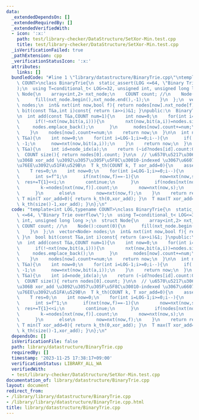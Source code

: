 ```yaml
---
data:
  _extendedDependsOn: []
  _extendedRequiredBy: []
  _extendedVerifiedWith:
  - icon: ':x:'
    path: test/library-checker/DataStructure/SetXor-Min.test.cpp
    title: test/library-checker/DataStructure/SetXor-Min.test.cpp
  _isVerificationFailed: true
  _pathExtension: cpp
  _verificationStatusIcon: ':x:'
  attributes:
    links: []
  bundledCode: "#line 1 \"library/datastructure/BinaryTrie.cpp\"\ntemplate<int LOG,typename\
    \ COUNT>\nclass BinaryTrie{\n  static_assert(LOG <=64, \"Binary Trie overflow\"\
    );\n  using T=conditional_t< LOG<=32, unsigned int, unsigned long long >;\n  struct\
    \ Node{\n    array<int,2> nxt_node;\n    COUNT count; //\n    Node():count(0){\n\
    \      fill(nxt_node.begin(),nxt_node.end(),-1);\n    }\n  };\n  vector<Node>\
    \ nodes;\n  int& nxt(int now,bool f){ return nodes[now].nxt_node[f]; }\n  bool\
    \ bit(const T&a,int i)const{ return (a>>i)&1; }\npublic:\n  BinaryTrie():nodes(1,Node()){}\n\
    \n  int add(const T&a,COUNT num=1){\n    int now=0;\n    for(int i=LOG-1;i>=0;i--){\n\
    \      if(!~nxt(now,bit(a,i))){\n        nxt(now,bit(a,i))=nodes.size();\n   \
    \     nodes.emplace_back();\n      }\n      nodes[now].count+=num;\n      now=nxt(now,bit(a,i));\n\
    \    }\n    nodes[now].count+=num;\n    return now;\n  }\n\n  int node_idx(const\
    \ T&a){\n    int now=0;\n    for(int i=LOG-1;i>=0;i--){\n      if(!~nxt(now,bit(a,i)))return\
    \ -1;\n      now=nxt(now,bit(a,i));\n    }\n    return now;\n  }\n  COUNT count(const\
    \ T&a){\n    int id=node_idx(a);\n    return (~id?nodes[id].count:0);\n  }\n\n\
    \  COUNT size(){ return nodes[0].count; }\n\n  // \u6570\u5217\u306E\u5404\u6570\
    \u306B xor_add \u3092\u3057\u305F\u5F8C\u30010-indexed \u3067\u6607\u9806 k \u756A\
    \u76EE\u3092\u51FA\u529B\n  T k_th(COUNT k, T xor_add=0){\n    assert(size()>k);\n\
    \    T res=0;\n    int now=0;\n    for(int i=LOG-1;i>=0;i--){\n      int f=bit(xor_add,i);\n\
    \      int s=f^1;\n      if(nxt(now,f)==-1){\n        now=nxt(now,s);\n      \
    \  res+=T{1}<<i;\n        continue;\n      }\n      if(nodes[nxt(now,f)].count<=k){\n\
    \        k-=nodes[nxt(now,f)].count;\n        now=nxt(now,s);\n        res+=T{1}<<i;\n\
    \      }\n      else\n        now=nxt(now,f);\n    }\n    return res;\n  }\n \
    \ T min(T xor_add=0){ return k_th(0,xor_add); }\n  T max(T xor_add=0){ return\
    \ k_th(size()-1,xor_add); }\n};\n"
  code: "template<int LOG,typename COUNT>\nclass BinaryTrie{\n  static_assert(LOG\
    \ <=64, \"Binary Trie overflow\");\n  using T=conditional_t< LOG<=32, unsigned\
    \ int, unsigned long long >;\n  struct Node{\n    array<int,2> nxt_node;\n   \
    \ COUNT count; //\n    Node():count(0){\n      fill(nxt_node.begin(),nxt_node.end(),-1);\n\
    \    }\n  };\n  vector<Node> nodes;\n  int& nxt(int now,bool f){ return nodes[now].nxt_node[f];\
    \ }\n  bool bit(const T&a,int i)const{ return (a>>i)&1; }\npublic:\n  BinaryTrie():nodes(1,Node()){}\n\
    \n  int add(const T&a,COUNT num=1){\n    int now=0;\n    for(int i=LOG-1;i>=0;i--){\n\
    \      if(!~nxt(now,bit(a,i))){\n        nxt(now,bit(a,i))=nodes.size();\n   \
    \     nodes.emplace_back();\n      }\n      nodes[now].count+=num;\n      now=nxt(now,bit(a,i));\n\
    \    }\n    nodes[now].count+=num;\n    return now;\n  }\n\n  int node_idx(const\
    \ T&a){\n    int now=0;\n    for(int i=LOG-1;i>=0;i--){\n      if(!~nxt(now,bit(a,i)))return\
    \ -1;\n      now=nxt(now,bit(a,i));\n    }\n    return now;\n  }\n  COUNT count(const\
    \ T&a){\n    int id=node_idx(a);\n    return (~id?nodes[id].count:0);\n  }\n\n\
    \  COUNT size(){ return nodes[0].count; }\n\n  // \u6570\u5217\u306E\u5404\u6570\
    \u306B xor_add \u3092\u3057\u305F\u5F8C\u30010-indexed \u3067\u6607\u9806 k \u756A\
    \u76EE\u3092\u51FA\u529B\n  T k_th(COUNT k, T xor_add=0){\n    assert(size()>k);\n\
    \    T res=0;\n    int now=0;\n    for(int i=LOG-1;i>=0;i--){\n      int f=bit(xor_add,i);\n\
    \      int s=f^1;\n      if(nxt(now,f)==-1){\n        now=nxt(now,s);\n      \
    \  res+=T{1}<<i;\n        continue;\n      }\n      if(nodes[nxt(now,f)].count<=k){\n\
    \        k-=nodes[nxt(now,f)].count;\n        now=nxt(now,s);\n        res+=T{1}<<i;\n\
    \      }\n      else\n        now=nxt(now,f);\n    }\n    return res;\n  }\n \
    \ T min(T xor_add=0){ return k_th(0,xor_add); }\n  T max(T xor_add=0){ return\
    \ k_th(size()-1,xor_add); }\n};\n"
  dependsOn: []
  isVerificationFile: false
  path: library/datastructure/BinaryTrie.cpp
  requiredBy: []
  timestamp: '2023-11-25 17:38:17+09:00'
  verificationStatus: LIBRARY_ALL_WA
  verifiedWith:
  - test/library-checker/DataStructure/SetXor-Min.test.cpp
documentation_of: library/datastructure/BinaryTrie.cpp
layout: document
redirect_from:
- /library/library/datastructure/BinaryTrie.cpp
- /library/library/datastructure/BinaryTrie.cpp.html
title: library/datastructure/BinaryTrie.cpp
---
```

